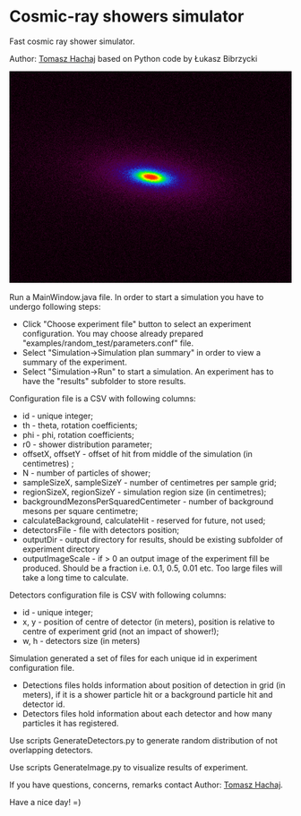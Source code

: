 # Cosmic-ray showers simulator

Fast cosmic ray shower simulator.

Author: [Tomasz Hachaj](https://sppr.up.krakow.pl/hachaj/) based on Python code by Łukasz Bibrzycki 

![This is a alt text.](intro.png "Shower image")

Run a MainWindow.java file. In order to start a simulation you have to undergo following steps:
- Click "Choose experiment file" button to select an experiment configuration. You may choose already prepared "examples/random_test/parameters.conf" file.
- Select "Simulation->Simulation plan summary" in order to view a summary of the experiment.
- Select "Simulation->Run" to start a simulation. An experiment has to have the "results" subfolder to store results.

Configuration file is a CSV with following columns:
- id - unique integer;
- th - theta, rotation coefficients;
- phi - phi, rotation coefficients; 
- r0 - shower distribution parameter;  
- offsetX, offsetY - offset of hit from middle of the simulation (in centimetres) ;
- N - number of particles of shower; 
- sampleSizeX, sampleSizeY - number of centimetres per sample grid;
- regionSizeX, regionSizeY - simulation region size (in centimetres);
- backgroundMezonsPerSquaredCentimeter - number of background mesons per square centimetre;
- calculateBackground, calculateHit - reserved for future, not used;
- detectorsFile - file with detectors position;
- outputDir - output directory for results, should be existing subfolder of experiment directory
- outputImageScale - if > 0 an output image of the experiment fill be produced. Should be a fraction i.e. 0.1, 0.5, 0.01 etc. Too large files will take a long time to calculate.

Detectors configuration file is CSV with following columns:
- id - unique integer;
- x, y - position of centre of detector (in meters), position is relative to centre of experiment grid (not an impact of shower!);
- w, h - detectors size (in meters)

Simulation generated a set of files for each unique id in experiment configuration file.
- Detections files holds information about position of detection in grid (in meters), if it is a shower particle hit or a background particle hit and detector id.
- Detectors files hold information about each detector and how many particles it has registered.

Use scripts GenerateDetectors.py to generate random distribution of not overlapping detectors.

Use scripts GenerateImage.py to visualize results of experiment.

If you have questions, concerns, remarks contact Author: [Tomasz Hachaj](https://sppr.up.krakow.pl/hachaj/).

Have a nice day! =)

